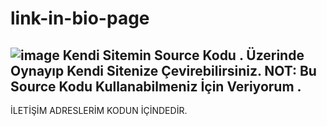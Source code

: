 # link-in-bio-page
![image](https://user-images.githubusercontent.com/104660994/181348219-b8d5eebc-b6f5-4b74-b939-1845bf720ac1.png)
Kendi Sitemin Source Kodu .
Üzerinde Oynayıp Kendi Sitenize Çevirebilirsiniz.
NOT: Bu Source Kodu Kullanabilmeniz İçin Veriyorum . 
-------------------------------------------------------------------------------------------------------------------------
İLETİŞİM ADRESLERİM KODUN İÇİNDEDİR.
